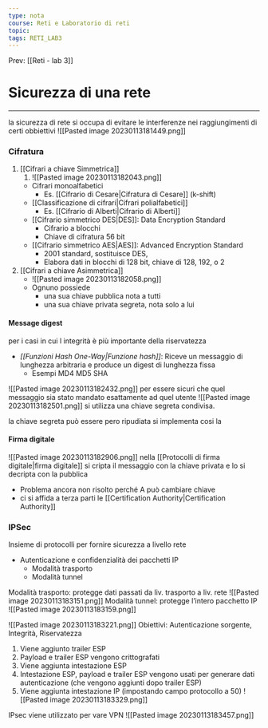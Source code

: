 ```yaml
---
type: nota
course: Reti e Laboratorio di reti
topic: 
tags: RETI_LAB3 
---
```


Prev: [[Reti - lab 3]]

# Sicurezza di una rete
---
la sicurezza di rete si occupa di evitare le interferenze nei raggiungimenti di certi obbiettivi
![[Pasted image 20230113181449.png]]

### Cifratura
1. [[Cifrari a chiave Simmetrica]]
	1. ![[Pasted image 20230113182043.png]]
	-  Cifrari monoalfabetici 
		- Es. [[Cifrario di Cesare|Cifratura di Cesare]] (k-shift) 
	- [[Classificazione di cifrari|Cifrari polialfabetici]] 
		- Es. [[Cifrario di Alberti|Cifrario di Alberti]] 
	- [[Cifrario simmetrico DES|DES]]: Data Encryption Standard 
		- Cifrario a blocchi 
		- Chiave di cifratura 56 bit 
	- [[Cifrario simmetrico AES|AES]]: Advanced Encryption Standard 
		- 2001 standard, sostituisce DES, 
		- Elabora dati in blocchi di 128 bit, chiave di 128, 192, o 2
1. [[Cifrari a chiave Asimmetrica]]
	-  ![[Pasted image 20230113182058.png]]
	- Ognuno possiede
		- una sua chiave pubblica nota a tutti 
		- una sua chiave privata segreta, nota solo a lui

#### Message digest
per i casi in cui l integrità è più importante della riservatezza 
- _[[Funzioni Hash One-Way|Funzione hash]]_: Riceve un messaggio di lunghezza arbitraria e produce un digest di lunghezza fissa 
	- Esempi MD4 MD5 SHA

![[Pasted image 20230113182432.png]]
per essere sicuri che quel messaggio sia stato mandato esattamente ad quel utente
![[Pasted image 20230113182501.png]]
si utilizza una chiave segreta condivisa.

la chiave segreta può essere pero ripudiata si implementa cosi la 
#### Firma digitale
![[Pasted image 20230113182906.png]]
nella [[Protocolli di firma digitale|firma digitale]] si cripta il messaggio con la chiave privata e lo si decripta con la pubblica
- Problema ancora non risolto perché A può cambiare chiave
- ci si affida a terza parti le [[Certification Authority|Certification Authority]]

### IPSec
Insieme di protocolli per fornire sicurezza a livello rete 
- Autenticazione e confidenzialità dei pacchetti IP
	- Modalità trasporto 
	- Modalità tunnel

Modalità trasporto: protegge dati passati da liv. trasporto a liv. rete
![[Pasted image 20230113183151.png]]
Modalità tunnel: protegge l’intero pacchetto IP
![[Pasted image 20230113183159.png]]

![[Pasted image 20230113183221.png]]
Obiettivi: Autenticazione sorgente, Integrità, Riservatezza 
1. Viene aggiunto trailer ESP 
2. Payload e trailer ESP vengono crittografati 
3. Viene aggiunta intestazione ESP 
4. Intestazione ESP, payload e trailer ESP vengono usati per generare dati autenticazione (che vengono aggiunti dopo trailer ESP) 
5. Viene aggiunta intestazione IP (impostando campo protocollo a 50)
![[Pasted image 20230113183329.png]]



IPsec viene utilizzato per vare VPN
![[Pasted image 20230113183457.png]]